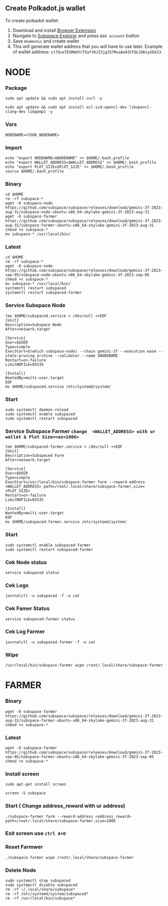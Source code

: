 ## Create Polkadot.js wallet
To create polkadot wallet:
1. Download and install [Browser Extension](https://polkadot.js.org/extension/)
2. Navigate to [Subspace Explorer](https://polkadot.js.org/apps/?rpc=wss%3A%2F%2Feu-1.gemini-2a.subspace.network%2Fws#/accounts) and press `Add account` button
3. Save `mnemonic` and create wallet
4. This will generate wallet address that you will have to use later. Example of wallet address: `st7QseTESMmUYcT5aftRJZ3jg357MsaAa93CFQL5UKsyGEk53`


# NODE
### Package
```
sudo apt update && sudo apt install curl -y
```
```
sudo apt update && sudo apt install ocl-icd-opencl-dev libopencl-clang-dev libgomp1 -y
```
### Vars
```
NODENAME=<YOUR_NODENAME>
```
### Import
```
echo "export NODENAME=$NODENAME" >> $HOME/.bash_profile
echo "export WALLET_ADDRESS=$WALLET_ADDRESS" >> $HOME/.bash_profile
echo "export PLOT_SIZE=$PLOT_SIZE" >> $HOME/.bash_profile
source $HOME/.bash_profile
```
### Binary
```
cd $HOME
rm -rf subspace-*
wget -O subspace-node https://github.com/subspace/subspace/releases/download/gemini-3f-2023-aug-31/subspace-node-ubuntu-x86_64-skylake-gemini-3f-2023-aug-31
wget -O subspace-farmer https://github.com/subspace/subspace/releases/download/gemini-3f-2023-aug-31/subspace-farmer-ubuntu-x86_64-skylake-gemini-3f-2023-aug-31
chmod +x subspace-*
mv subspace-* /usr/local/bin/
```
### Latest
```
cd $HOME
rm -rf subspace-*
wget -O subspace-node https://github.com/subspace/subspace/releases/download/gemini-3f-2023-sep-05/subspace-node-ubuntu-x86_64-skylake-gemini-3f-2023-sep-05
chmod +x subspace-*
mv subspace-* /usr/local/bin/
systemctl restart subspaced
systemctl restart subspaced-farmer
```

### Service Subspace Node
 ```
tee $HOME/subspaced.service > /dev/null <<EOF
[Unit]
Description=Subspace Node
After=network.target

[Service]
User=$USER
Type=simple
ExecStart=$(which subspace-node) --chain gemini-3f --execution wasm --state-pruning archive --validator --name $NODENAME
Restart=on-failure
LimitNOFILE=65535

[Install]
WantedBy=multi-user.target
EOF
mv $HOME/subspaced.service /etc/systemd/system/
```
### Start
```
sudo systemctl daemon-reload
sudo systemctl enable subspaced
sudo systemctl restart subspaced
```

### Service Subspace Farmer `change  <WALLET_ADDRESS> with ur wallet & Plot Size=<ex=100G>`
```
tee $HOME/subspaced-farmer.service > /dev/null <<EOF
[Unit]
Description=Subspaced Farm
After=network.target

[Service]
User=$USER
Type=simple
ExecStart=/usr/local/bin/subspace-farmer farm --reward-address <WALLET_ADDRESS> path=/root/.local/share/subspace-farmer,size=<PLOT_SIZE>
Restart=on-failure
LimitNOFILE=65535

[Install]
WantedBy=multi-user.target
EOF
mv $HOME/subspaced-farmer.service /etc/systemd/system/
```

### Start
```
sudo systemctl enable subspaced-farmer
sudo systemctl restart subspaced-farmer
```
### Cek Node status
```
service subspaced status
```
### Cek Logs
```
journalctl -u subspaced -f -o cat
```
### Cek Famer Status
```
service subspaced-farmer status
```
### Cek Log Farmer
```
journalctl -u subspaced-farmer -f -o cat
```
### Wipe
```
/usr/local/bin/subspace-farmer wipe /root/.local/share/subspace-farmer
```

# FARMER

### Binary
```
wget -O subspace-farmer https://github.com/subspace/subspace/releases/download/gemini-3f-2023-aug-31/subspace-farmer-ubuntu-x86_64-skylake-gemini-3f-2023-aug-31
chmod +x subspace-*
```
### Latest
```
wget -O subspace-farmer https://github.com/subspace/subspace/releases/download/gemini-3f-2023-sep-05/subspace-farmer-ubuntu-x86_64-skylake-gemini-3f-2023-sep-05
chmod +x subspace-*
```

### Install screen
```
sudo apt-get install screen
```
```
screen -S subspace
```
### Start ( Change address_reward with ur address)
```
./subspace-farmer farm --reward-address <address_reward> path=/root/.local/share/subspace-farmer,size=100G
```
### Exit screen use `ctrl A+D `

### Reset Farmwer
```
./subspace-farmer wipe /root/.local/share/subspace-farmer
```

### Delete Node
```
sudo systemctl stop subspaced
sudo systemctl disable subspaced
rm -rf ~/.local/share/subspace*
rm -rf /etc/systemd/system/subspaced*
rm -rf /usr/local/bin/subspace*
```


